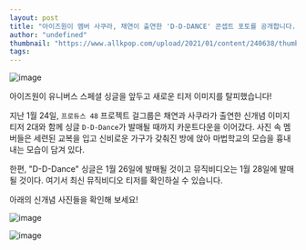 ```yaml
---
layout: post
title: "아이즈원이 멤버 사쿠라, 채연이 출연한 'D-D-DANCE' 콘셉트 포토를 공개합니다."
author: "undefined"
thumbnail: "https://www.allkpop.com/upload/2021/01/content/240638/thumb/1611488310-izone-collage-2.jpg"
tags: 
---
```



![image](https://www.allkpop.com/upload/2021/01/content/240638/1611488310-izone-collage-2.jpg)

아이즈원이 유니버스 스페셜 싱글을 앞두고 새로운 티저 이미지를 탈피했습니다!

지난 1월 24일, `프로듀스 48` 프로젝트 걸그룹은 채연과 사쿠라가 출연한 신개념 이미지 티저 2대와 함께 싱글 `D-D-Dance`가 발매될 때까지 카운트다운을 이어갔다. 사진 속 멤버들은 세련된 교복을 입고 신비로운 가구가 갖춰진 방에 앉아 마법학교의 모습을 흉내내는 모습이 담겨 있다.

한편, "D-D-Dance" 싱글은 1월 26일에 발매될 것이고 뮤직비디오는 1월 28일에 발매될 것이다. 여기서 최신 뮤직비디오 티저를 확인하실 수 있습니다.

아래의 신개념 사진들을 확인해 보세요!

![image](https://www.allkpop.com/upload/2021/01/content/240633/1611487981-iz2.jpg)

![image](https://www.allkpop.com/upload/2021/01/content/240633/1611487982-iz1.jpg)